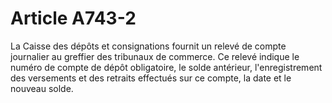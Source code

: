 # Article A743-2

La Caisse des dépôts et consignations fournit un relevé de compte journalier au greffier des tribunaux de commerce. Ce relevé indique le numéro de compte de dépôt obligatoire, le solde antérieur, l'enregistrement des versements et des retraits effectués sur ce compte, la date et le nouveau solde.

